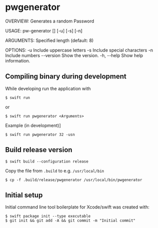 # pwgenerator

OVERVIEW: Generates a random Password

USAGE: pw-generator [<length>] [-u] [-s] [-n]

ARGUMENTS:
  <length>                Specified length (default: 8)

OPTIONS:
  -u                      Include uppercase letters
  -s                      Include special characters
  -n                      Include numbers
  --version               Show the version.
  -h, --help              Show help information.

## Compiling binary during development

While developing run the application with

    $ swift run 

or 

    $ swift run pwgenerator <Arguments>

Example (in development)]

    $ swift run pwgenerator 32 -usn

## Build release version

    $ swift build --configuration release

Copy the file from `.build` to e.g. `/usr/local/bin`

    $ cp -f .build/release/pwgenerator /usr/local/bin/pwgenerator



## Initial setup

Initial command line tool boilerplate for Xcode/swift was created with:

```
$ swift package init --type executable
$ git init && git add -A && git commit -m "Initial commit"
```
